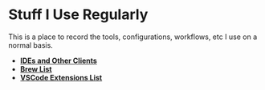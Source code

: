 # Stuff I Use Regularly
This is a place to record the tools, configurations, workflows, etc I use on a normal basis.

* **[IDEs and Other Clients](/ides-and-other-clients.md)**
* **[Brew List](/brew-list.md)**
* **[VSCode Extensions List](/vscode-extensions-list.md)**
